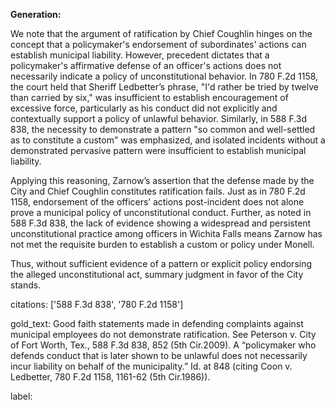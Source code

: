 **Generation:**

We note that the argument of ratification by Chief Coughlin hinges on the concept that a policymaker's endorsement of subordinates' actions can establish municipal liability. However, precedent dictates that a policymaker's affirmative defense of an officer's actions does not necessarily indicate a policy of unconstitutional behavior. In 780 F.2d 1158, the court held that Sheriff Ledbetter’s phrase, "I'd rather be tried by twelve than carried by six," was insufficient to establish encouragement of excessive force, particularly as his conduct did not explicitly and contextually support a policy of unlawful behavior. Similarly, in 588 F.3d 838, the necessity to demonstrate a pattern "so common and well-settled as to constitute a custom" was emphasized, and isolated incidents without a demonstrated pervasive pattern were insufficient to establish municipal liability.

Applying this reasoning, Zarnow’s assertion that the defense made by the City and Chief Coughlin constitutes ratification fails. Just as in 780 F.2d 1158, endorsement of the officers’ actions post-incident does not alone prove a municipal policy of unconstitutional conduct. Further, as noted in 588 F.3d 838, the lack of evidence showing a widespread and persistent unconstitutional practice among officers in Wichita Falls means Zarnow has not met the requisite burden to establish a custom or policy under Monell.

Thus, without sufficient evidence of a pattern or explicit policy endorsing the alleged unconstitutional act, summary judgment in favor of the City stands.

citations: ['588 F.3d 838', '780 F.2d 1158']

gold_text: Good faith statements made in defending complaints against municipal employees do not demonstrate ratification. See Peterson v. City of Fort Worth, Tex., 588 F.3d 838, 852 (5th Cir.2009). A “policymaker who defends conduct that is later shown to be unlawful does not necessarily incur liability on behalf of the municipality.” Id. at 848 (citing Coon v. Ledbetter, 780 F.2d 1158, 1161-62 (5th Cir.1986)).

label: 